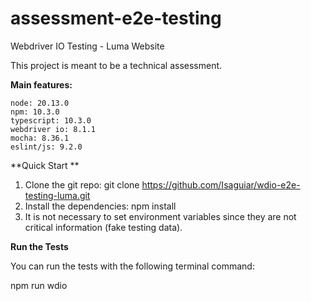 # assessment-e2e-testing

Webdriver IO Testing - Luma Website 


This project is meant to be a technical assessment.

**Main features:**


    node: 20.13.0
    npm: 10.3.0
    typescript: 10.3.0
    webdriver io: 8.1.1
    mocha: 8.36.1
    eslint/js: 9.2.0
   
**Quick Start **

1. Clone the git repo: git clone https://github.com/Isaguiar/wdio-e2e-testing-luma.git
2. Install the dependencies: npm install
3. It is not necessary to set environment variables since they are not critical information (fake testing data).

**Run the Tests**


You can  run the tests with the following terminal command:

npm run wdio

